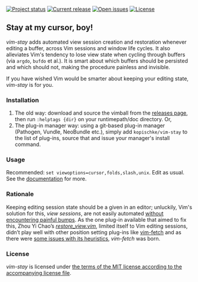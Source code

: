[![Project status][badge-status]][vimscripts]
[![Current release][badge-release]][releases]
[![Open issues][badge-issues]][issues]
[![License][badge-license]][license]

## Stay at my cursor, boy!

*vim-stay* adds automated view session creation and restoration whenever editing a buffer, across Vim sessions and window life cycles. It also alleviates Vim's tendency to lose view state when cycling through buffers (via `argdo`, `bufdo` et al.). It is smart about which buffers should be persisted and which should not, making the procedure painless and invisible.

If you have wished Vim would be smarter about keeping your editing state, *vim-stay* is for you.

### Installation

1. The old way: download and source the vimball from the [releases page][releases], then run `:helptags {dir}` on your runtimepath/doc directory. Or,
2. The plug-in manager way: using a git-based plug-in manager (Pathogen, Vundle, NeoBundle etc.), simply add `kopischke/vim-stay` to the list of plug-ins, source that and issue your manager's install command.

### Usage

Recommended: `set viewoptions=cursor,folds,slash,unix`. Edit as usual. See the [documentation][doc] for more.

### Rationale

Keeping editing session state should be a given in an editor; unluckily, Vim's solution for this, *view sessions*, are not easily automated [without encountering painful bumps][mkview-wikia]. As the one plug-in available that aimed to fix this, Zhou Yi Chao’s [*restore_view.vim*][chao-plugin], limited itself to Vim editing sessions, didn’t play well with other position setting plug-ins like [vim-fetch][vim-fetch] and as there were [some issues with its heuristics][heuristics], *vim-fetch* was born.

### License

*vim-stay* is licensed under [the terms of the MIT license according to the accompanying license file][license].

[badge-status]:  http://img.shields.io/badge/status-maintained-green.svg?style=flat-square
[badge-release]: http://img.shields.io/github/release/zhimsel/vim-stay.svg?style=flat-square
[badge-issues]:  http://img.shields.io/github/issues/zhimsel/vim-stay.svg?style=flat-square
[badge-license]: http://img.shields.io/badge/license-MIT-blue.svg?style=flat-square
[chao-plugin]:   http://www.vim.org/scripts/script.php?script_id=4021
[doc]:           doc/vim-stay.txt
[heuristics]:    https://github.com/zhimsel/vim-stay/issues/2
[issues]:        https://github.com/zhimsel/vim-stay/issues
[license]:       LICENSE.md
[mkview-wikia]:  http://vim.wikia.com/wiki/Make_views_automatic
[releases]:      https://github.com/zhimsel/vim-stay/releases
[vim-fetch]:     http://www.vim.org/scripts/script.php?script_id=5089
[vimscripts]:    http://www.vim.org/scripts/script.php?script_id=5099
